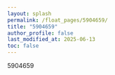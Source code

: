 ```yaml
---
layout: splash
permalink: /float_pages/5904659/
title: "5904659"
author_profile: false
last_modified_at: 2025-06-13
toc: false
---
```

 
5904659
